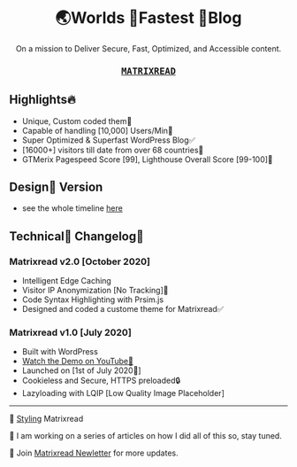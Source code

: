 <h1 align="center">
	🌏Worlds 🚀Fastest 📰Blog
</h1>
<p align="center">
On a mission to Deliver Secure, Fast, Optimized, and Accessible content.
</p>
<samp>
<h3 align="center">
<a href="https://matrixread.com/">MATRIXREAD</a>
</h3>
</samp>	

## Highlights🔥

* Unique, Custom coded them🌻
*  Capable of handling [10,000] Users/Min🎯
* Super Optimized & Superfast WordPress Blog✅
* [16000+] visitors till date from over 68 countries🙌
* GTMerix Pagespeed Score [99], Lighthouse Overall Score [99-100]💯

## Design🎨 Version

* see the whole timeline [here](https://matrixread.com/version/)

## Technical🤖 Changelog📑

### Matrixread v2.0 [October 2020]
* Intelligent Edge Caching
* Visitor IP Anonymization [No Tracking]🔐
* Code Syntax Highlighting with Prsim.js
* Designed and coded a custome theme for Matrixread✅

### Matrixread  v1.0 [July 2020]

* Built with WordPress
* [Watch the Demo on YouTube🎥](https://www.youtube.com/watch?v=lnvsuNZURR0)
* Launched on [1st of July 2020🚀]
* Cookieless and Secure, HTTPS preloaded🔒
* Lazyloading with LQIP [Low Quality Image Placeholder]

***

📍 [Styling](https://matrixread.com/tag/personalize/) Matrixread

📍 I am working on a series of articles on how I did all of this so, stay tuned.

📍 Join [Matrixread Newletter](https://matrixread.com/newsletter) for more updates.

